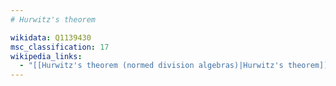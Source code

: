```yaml
---
# Hurwitz's theorem

wikidata: Q1139430
msc_classification: 17
wikipedia_links:
  - "[[Hurwitz's theorem (normed division algebras)|Hurwitz's theorem]]"
---
```

